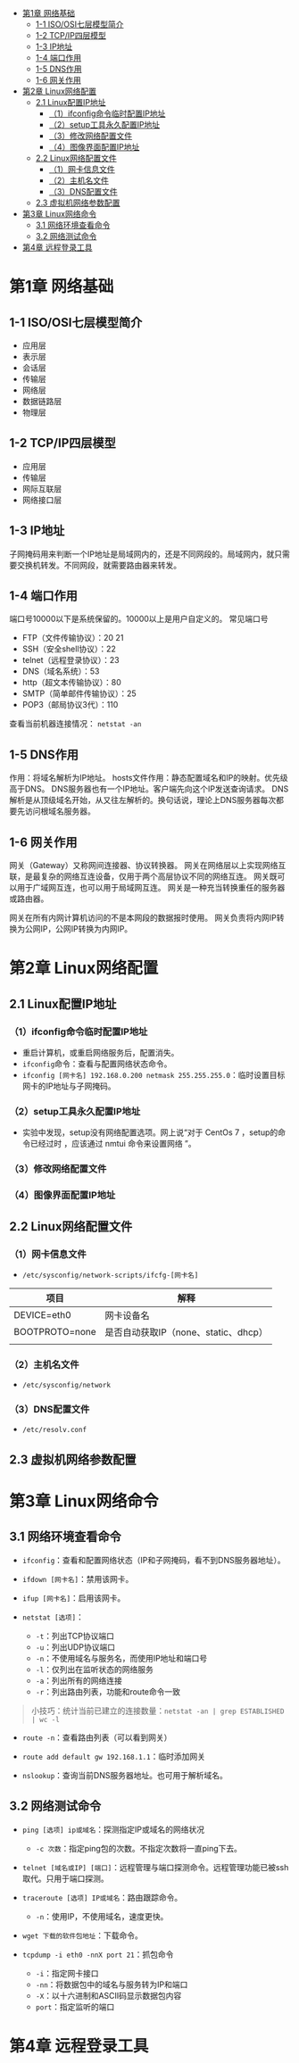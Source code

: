 - [第1章 网络基础](#%E7%AC%AC1%E7%AB%A0-%E7%BD%91%E7%BB%9C%E5%9F%BA%E7%A1%80)
    - [1-1 ISO/OSI七层模型简介](#1-1-isoosi%E4%B8%83%E5%B1%82%E6%A8%A1%E5%9E%8B%E7%AE%80%E4%BB%8B)
    - [1-2 TCP/IP四层模型](#1-2-tcpip%E5%9B%9B%E5%B1%82%E6%A8%A1%E5%9E%8B)
    - [1-3 IP地址](#1-3-ip%E5%9C%B0%E5%9D%80)
    - [1-4 端口作用](#1-4-%E7%AB%AF%E5%8F%A3%E4%BD%9C%E7%94%A8)
    - [1-5 DNS作用](#1-5-dns%E4%BD%9C%E7%94%A8)
    - [1-6 网关作用](#1-6-%E7%BD%91%E5%85%B3%E4%BD%9C%E7%94%A8)
- [第2章 Linux网络配置](#%E7%AC%AC2%E7%AB%A0-linux%E7%BD%91%E7%BB%9C%E9%85%8D%E7%BD%AE)
    - [2.1 Linux配置IP地址](#21-linux%E9%85%8D%E7%BD%AEip%E5%9C%B0%E5%9D%80)
        - [（1）ifconfig命令临时配置IP地址](#1ifconfig%E5%91%BD%E4%BB%A4%E4%B8%B4%E6%97%B6%E9%85%8D%E7%BD%AEip%E5%9C%B0%E5%9D%80)
        - [（2）setup工具永久配置IP地址](#2setup%E5%B7%A5%E5%85%B7%E6%B0%B8%E4%B9%85%E9%85%8D%E7%BD%AEip%E5%9C%B0%E5%9D%80)
        - [（3）修改网络配置文件](#3%E4%BF%AE%E6%94%B9%E7%BD%91%E7%BB%9C%E9%85%8D%E7%BD%AE%E6%96%87%E4%BB%B6)
        - [（4）图像界面配置IP地址](#4%E5%9B%BE%E5%83%8F%E7%95%8C%E9%9D%A2%E9%85%8D%E7%BD%AEip%E5%9C%B0%E5%9D%80)
    - [2.2 Linux网络配置文件](#22-linux%E7%BD%91%E7%BB%9C%E9%85%8D%E7%BD%AE%E6%96%87%E4%BB%B6)
        - [（1）网卡信息文件](#1%E7%BD%91%E5%8D%A1%E4%BF%A1%E6%81%AF%E6%96%87%E4%BB%B6)
        - [（2）主机名文件](#2%E4%B8%BB%E6%9C%BA%E5%90%8D%E6%96%87%E4%BB%B6)
        - [（3）DNS配置文件](#3dns%E9%85%8D%E7%BD%AE%E6%96%87%E4%BB%B6)
    - [2.3 虚拟机网络参数配置](#23-%E8%99%9A%E6%8B%9F%E6%9C%BA%E7%BD%91%E7%BB%9C%E5%8F%82%E6%95%B0%E9%85%8D%E7%BD%AE)
- [第3章 Linux网络命令](#%E7%AC%AC3%E7%AB%A0-linux%E7%BD%91%E7%BB%9C%E5%91%BD%E4%BB%A4)
    - [3.1 网络环境查看命令](#31-%E7%BD%91%E7%BB%9C%E7%8E%AF%E5%A2%83%E6%9F%A5%E7%9C%8B%E5%91%BD%E4%BB%A4)
    - [3.2 网络测试命令](#32-%E7%BD%91%E7%BB%9C%E6%B5%8B%E8%AF%95%E5%91%BD%E4%BB%A4)
- [第4章 远程登录工具](#%E7%AC%AC4%E7%AB%A0-%E8%BF%9C%E7%A8%8B%E7%99%BB%E5%BD%95%E5%B7%A5%E5%85%B7)

# 第1章 网络基础

## 1-1 ISO/OSI七层模型简介

* 应用层
* 表示层
* 会话层
* 传输层
* 网络层
* 数据链路层
* 物理层

## 1-2 TCP/IP四层模型

* 应用层
* 传输层
* 网际互联层
* 网络接口层

 

## 1-3 IP地址

子网掩码用来判断一个IP地址是局域网内的，还是不同网段的。局域网内，就只需要交换机转发。不同网段，就需要路由器来转发。

## 1-4 端口作用
端口号10000以下是系统保留的。10000以上是用户自定义的。
 常见端口号
* FTP（文件传输协议）：20 21
* SSH（安全shell协议）：22
* telnet（远程登录协议）：23
* DNS（域名系统）：53
* http（超文本传输协议）：80
* SMTP（简单邮件传输协议）：25
* POP3（邮局协议3代）：110

查看当前机器连接情况：
`netstat -an`

## 1-5 DNS作用

作用：将域名解析为IP地址。
hosts文件作用：静态配置域名和IP的映射。优先级高于DNS。
DNS服务器也有一个IP地址。客户端先向这个IP发送查询请求。
DNS解析是从顶级域名开始，从又往左解析的。换句话说，理论上DNS服务器每次都要先访问根域名服务器。

 

## 1-6 网关作用
网关（Gateway）又称网间连接器、协议转换器。
网关在网络层以上实现网络互联，是最复杂的网络互连设备，仅用于两个高层协议不同的网络互连。
网关既可以用于广域网互连，也可以用于局域网互连。
网关是一种充当转换重任的服务器或路由器。

网关在所有内网计算机访问的不是本网段的数据报时使用。
网关负责将内网IP转换为公网IP，公网IP转换为内网IP。

 

# 第2章 Linux网络配置

 ## 2.1 Linux配置IP地址

### （1）ifconfig命令临时配置IP地址

* 重启计算机，或重启网络服务后，配置消失。
* `ifconfig`命令：查看与配置网络状态命令。
* `ifconfig [网卡名] 192.168.0.200 netmask 255.255.255.0`：临时设置目标网卡的IP地址与子网掩码。

### （2）setup工具永久配置IP地址

* 实验中发现，setup没有网络配置选项。网上说“对于 CentOs 7 ，setup的命令已经过时 ，应该通过 nmtui 命令来设置网络 ”。

### （3）修改网络配置文件



### （4）图像界面配置IP地址



## 2.2 Linux网络配置文件

### （1）网卡信息文件

* `/etc/sysconfig/network-scripts/ifcfg-[网卡名]`

| 项目           | 解释                                 |
| -------------- | ------------------------------------ |
| DEVICE=eth0    | 网卡设备名                           |
| BOOTPROTO=none | 是否自动获取IP（none、static、dhcp） |
|                |                                      |

### （2）主机名文件
* `/etc/sysconfig/network`

### （3）DNS配置文件
* `/etc/resolv.conf`

## 2.3 虚拟机网络参数配置
 

# 第3章 Linux网络命令

##  3.1 网络环境查看命令

* `ifconfig`：查看和配置网络状态（IP和子网掩码，看不到DNS服务器地址）。
  
* `ifdown [网卡名]`：禁用该网卡。
* `ifup [网卡名]`：启用该网卡。
  
* `netstat [选项]`：
    * `-t`：列出TCP协议端口
    * `-u`：列出UDP协议端口
    * `-n`：不使用域名与服务名，而使用IP地址和端口号
    * `-l`：仅列出在监听状态的网络服务
    * `-a`：列出所有的网络连接
    * `-r`：列出路由列表，功能和route命令一致

> 小技巧：统计当前已建立的连接数量：`netstat -an | grep ESTABLISHED | wc -l`

* `route -n`：查看路由列表（可以看到网关）
* `route add default gw 192.168.1.1`：临时添加网关

* `nslookup`：查询当前DNS服务器地址。也可用于解析域名。


## 3.2 网络测试命令

* `ping [选项] ip或域名`：探测指定IP或域名的网络状况
    * `-c 次数`：指定ping包的次数。不指定次数将一直ping下去。

* `telnet [域名或IP] [端口]`：远程管理与端口探测命令。远程管理功能已被ssh取代。只用于端口探测。

* `traceroute [选项] IP或域名`：路由跟踪命令。
    * `-n`：使用IP，不使用域名，速度更快。

* `wget 下载的软件包地址`：下载命令。

* `tcpdump -i eth0 -nnX port 21`：抓包命令
    * `-i`：指定网卡接口
    * `-nn`：将数据包中的域名与服务转为IP和端口
    * `-X`：以十六进制和ASCII码显示数据包内容
    * `port`：指定监听的端口


# 第4章 远程登录工具

